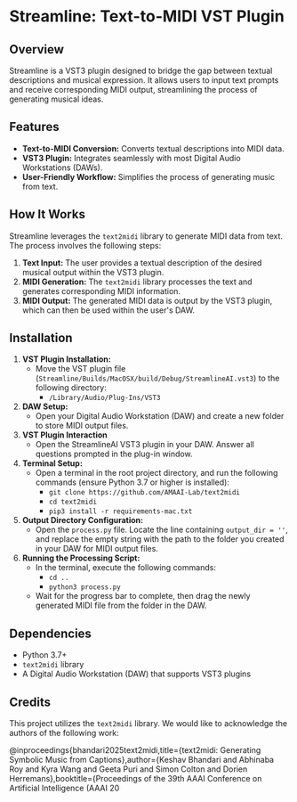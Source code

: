 # Streamline: Text-to-MIDI VST Plugin

## Overview

Streamline is a VST3 plugin designed to bridge the gap between textual descriptions and musical expression.  It allows users to input text prompts and receive corresponding MIDI output, streamlining the process of generating musical ideas.

## Features

* **Text-to-MIDI Conversion:** Converts textual descriptions into MIDI data.
* **VST3 Plugin:** Integrates seamlessly with most Digital Audio Workstations (DAWs).
* **User-Friendly Workflow:** Simplifies the process of generating music from text.

## How It Works

Streamline leverages the `text2midi` library to generate MIDI data from text.  The process involves the following steps:

1.  **Text Input:** The user provides a textual description of the desired musical output within the VST3 plugin.
2.  **MIDI Generation:** The `text2midi` library processes the text and generates corresponding MIDI information.
3.  **MIDI Output:** The generated MIDI data is output by the VST3 plugin, which can then be used within the user's DAW.

## Installation

1.  **VST Plugin Installation:**
    * Move the VST plugin file (`Streamline/Builds/MacOSX/build/Debug/StreamlineAI.vst3`) to the following directory:
        * `/Library/Audio/Plug-Ins/VST3`
2.  **DAW Setup:**
    * Open your Digital Audio Workstation (DAW) and create a new folder to store MIDI output files.
3.  **VST Plugin Interaction**
     * Open the StreamlineAI VST3 plugin in your DAW. Answer all questions prompted in the plug-in window.
4.  **Terminal Setup:**
    * Open a terminal in the root project directory, and run the following commands (ensure Python 3.7 or higher is installed):
        * `git clone https://github.com/AMAAI-Lab/text2midi`
        * `cd text2midi`
        * `pip3 install -r requirements-mac.txt`
5.  **Output Directory Configuration:**
    * Open the `process.py` file. Locate the line containing `output_dir = ''`, and replace the empty string with the path to the folder you created in your DAW for MIDI output files.
6.  **Running the Processing Script:**
    * In the terminal, execute the following commands:
        * `cd ..`
        * `python3 process.py`
    * Wait for the progress bar to complete, then drag the newly generated MIDI file from the folder in the DAW.

## Dependencies

* Python 3.7+
* `text2midi` library
* A Digital Audio Workstation (DAW) that supports VST3 plugins

## Credits

This project utilizes the `text2midi` library. We would like to acknowledge the authors of the following work:

@inproceedings{bhandari2025text2midi,title={text2midi: Generating Symbolic Music from Captions},author={Keshav Bhandari and Abhinaba Roy and Kyra Wang and Geeta Puri and Simon Colton and Dorien Herremans},booktitle={Proceedings of the 39th AAAI Conference on Artificial Intelligence (AAAI 20
